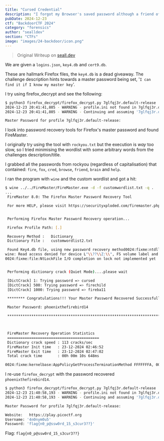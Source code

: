 ```yaml
---
title: "Cursed Credential"
description: "I forgot my Browser's saved password although a friend of mine tells that I can find it if I know my master key. The problem is I dont even remember that, hopefully you can rock your brain and help me out."
pubDate: 2024-12-23
ctf: "BackdoorCTF 2024"
category: "forensics"
author: "sealldev"
section: "CTFs"
image: "images/24-backdoor/icon.png"
---
```


> Original Writeup on [seall.dev](https://seall.dev/posts/backdoorctf2024#cursed-credential)

We are given a `logins.json`, `key4.db` and `cert9.db`.

These are hallmark Firefox files, the `key4.db` is a dead giveaway. The challenge description hints towards a master password being set, '`I can find it if I know my master key`'.

I try using firefox_decrypt and see the following:
```bash
$ python3 firefox_decrypt/firefox_decrypt.py 7glfqj3r.default-release                                                                                                                                        
2024-12-23 20:41:41,805 - WARNING - profile.ini not found in 7glfqj3r.default-release
2024-12-23 20:41:41,805 - WARNING - Continuing and assuming '7glfqj3r.default-release' is a profile location

Master Password for profile 7glfqj3r.default-release: 
```

I look into password recovery tools for Firefox's master password and found FireMaster. 

I originally try using the tool with `rockyou.txt` but the execution is *way* too slow, so I tried minimising the wordlist with some arbitrary words from the challenges description/title.

I grabbed all the passwords from rockyou (regardless of capitalisation) that contained: `fire`, `fox`, `cred`, `browse`, `friend`, `brain` and `help`.

I ran the program with `wine` and the custom wordlist and got a hit:
```bash
$ wine ../../FireMaster/FireMaster.exe -d -f customwordlist.txt -q . 
...
 FireMaster 8.0: The Firefox Master Password Recovery Tool

 For more HELP, please visit https://securityxploded.com/firemaster.php 


 Performing Firefox Master Password Recovery operation...

 Firefox Profile Path: [.]

 Recovery Method :   Dictionary
 Dictionary File :   customwordlist2.txt 

 Found Key4.db file, using new password recovery method0024:fixme:ntdll:NtQuerySystemInformation info_class SYSTEM_PERFORMANCE_INFORMATION
wine: Read access denied for device L"\\??\\Z:\\", FS volume label and serial are not available.
0024:fixme:file:NtLockFile I/O completion on lock not implemented yet


 Performing dictionary crack (Quiet Mode)....please wait 

 [DictCrack] 1: Trying password => cursed 
 [DictCrack] 500: Trying password => firechild 
 [DictCrack] 1000: Trying password => fireba11 

 ******** Congratulations!!! Your Master Password Recovered Successfully ********* 

 Master Password: phoenixthefirebird14

 *************************************************************************************



 FireMaster Recovery Operation Statistics 
 ==========================================
 Dictionary crack speed : 113 cracks/sec
 FireMaster Init time   : 23-12-2024 02:46:52
 FireMaster Exit time   : 23-12-2024 02:47:02
 Total crack time       : 00h 00m 10s 648ms 

0024:fixme:kernelbase:AppPolicyGetProcessTerminationMethod FFFFFFFA, 0082FD84
```

I re-use `firefox_decrypt` with the password recovered `phoenixthefirebird14`.
```bash
$ python3 firefox_decrypt/firefox_decrypt.py 7glfqj3r.default-release
2024-12-23 21:40:58,193 - WARNING - profile.ini not found in 7glfqj3r.default-release
2024-12-23 21:40:58,193 - WARNING - Continuing and assuming '7glfqj3r.default-release' is a profile location

Master Password for profile 7glfqj3r.default-release: 

Website:   https://play.picoctf.org
Username: '4n0nym0u5'
Password: 'flag{n0_p@ssw0rd_15_s3cur3??}'
```

Flag: `flag{n0_p@ssw0rd_15_s3cur3??}`
